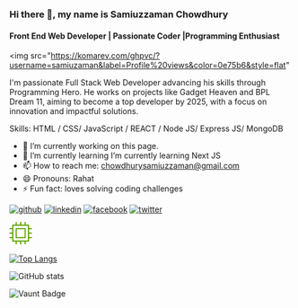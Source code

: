 ### Hi there 👋, my name is Samiuzzaman Chowdhury
#### Front End Web Developer | Passionate Coder |Programming Enthusiast
<img src="https://komarev.com/ghpvc/?username=samiuzaman&label=Profile%20views&color=0e75b6&style=flat"

I'm  passionate Full Stack Web Developer advancing his skills through Programming Hero. He works on projects like Gadget Heaven and BPL Dream 11, aiming to become a top developer by 2025, with a focus on innovation and impactful solutions.

Skills:  HTML / CSS/ JavaScript / REACT / Node JS/ Express JS/ MongoDB

- 🔭 I’m currently working on this page. 
- 🌱 I’m currently learning I’m currently learning Next JS 
- 📫 How to reach me: chowdhurysamiuzzaman@gmail.com 
- 😄 Pronouns: Rahat 
- ⚡ Fun fact: loves solving coding challenges 


[<img src='https://cdn.jsdelivr.net/npm/simple-icons@3.0.1/icons/github.svg' alt='github' height='40'>](https://github.com/samiuzaman)  [<img src='https://cdn.jsdelivr.net/npm/simple-icons@3.0.1/icons/linkedin.svg' alt='linkedin' height='40'>](https://www.linkedin.com/in/samiuzaman/)  [<img src='https://cdn.jsdelivr.net/npm/simple-icons@3.0.1/icons/facebook.svg' alt='facebook' height='40'>](https://www.facebook.com/samiuzzaman201)  [<img src='https://cdn.jsdelivr.net/npm/simple-icons@3.0.1/icons/twitter.svg' alt='twitter' height='40'>](https://twitter.com/samiuzzaman201)  

<a href='https://docs.github.com/en/developers'><img src='https://raw.githubusercontent.com/acervenky/animated-github-badges/master/assets/devbadge.gif' width='40' height='40'></a> 

[![Top Langs](https://github-readme-stats.vercel.app/api/top-langs/?username=samiuzaman)](https://github.com/anuraghazra/github-readme-stats)

![GitHub stats](https://github-readme-stats.vercel.app/api?username=samiuzaman&show_icons=true)  

![Vaunt Badge](https://api.vaunt.dev/v1/github/entities/samiuzaman/contributions?format=svg&private=false)  

